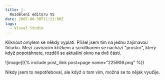 ```yaml
---
title: |-
  Rozdělení editoru VS
date: 2007-06-30T11:21:00Z
tags:
  - Visual Studio
---
```

Kliknout omylem se někdy vyplatí. Přišel jsem tím na jednu zajímavou fičurku. Mezi zavíracím křížkem a scrollbarem se nachází "prostor", který když popotáhnete, rozdělí se aktuální okno na dvě části.

![image]({% include post_ilink post=page name="225906.png" %})

Nikdy jsem to nepotřeboval, ale když o tom vím, možná se to nějak využije.